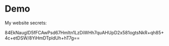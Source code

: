 # Demo

My website secrets:

84EkNaugID5fFCAwPsd67HmItn1LzDiWHh7quAHUpD2x581ogtsNkR+qh85+4c+etDSW/8YiHmDTpldUh+hT7g==

